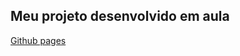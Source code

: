 ## Meu projeto desenvolvido em aula

[Github pages]([https://duckduckgo.com](https://franciellydiasm.github.io/aulaHTML/))
